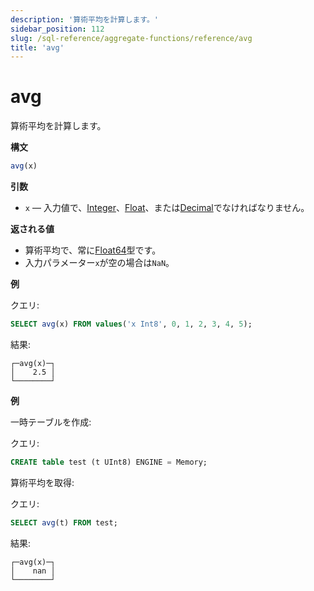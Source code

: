 ```yaml
---
description: '算術平均を計算します。'
sidebar_position: 112
slug: /sql-reference/aggregate-functions/reference/avg
title: 'avg'
---
```



# avg

算術平均を計算します。

**構文**

```sql
avg(x)
```

**引数**

- `x` — 入力値で、[Integer](../../../sql-reference/data-types/int-uint.md)、[Float](../../../sql-reference/data-types/float.md)、または[Decimal](../../../sql-reference/data-types/decimal.md)でなければなりません。

**返される値**

- 算術平均で、常に[Float64](../../../sql-reference/data-types/float.md)型です。
- 入力パラメーター`x`が空の場合は`NaN`。

**例**

クエリ:

```sql
SELECT avg(x) FROM values('x Int8', 0, 1, 2, 3, 4, 5);
```

結果:

```text
┌─avg(x)─┐
│    2.5 │
└────────┘
```

**例**

一時テーブルを作成:

クエリ:

```sql
CREATE table test (t UInt8) ENGINE = Memory;
```

算術平均を取得:

クエリ:

```sql
SELECT avg(t) FROM test;
```

結果:

```text
┌─avg(x)─┐
│    nan │
└────────┘
```

